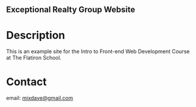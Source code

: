 Exceptional Realty Group Website
---

# Description

This is an example site for the Intro to Front-end Web Development Course at The Flatiron School.

# Contact

email: mixdave@gmail.com